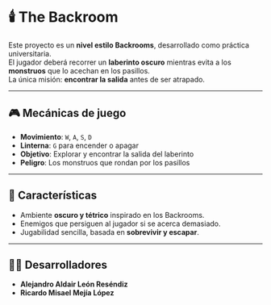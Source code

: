 # 🕯️ The Backroom 

Este proyecto es un **nivel estilo Backrooms**, desarrollado como práctica universitaria.  
El jugador deberá recorrer un **laberinto oscuro** mientras evita a los **monstruos** que lo acechan en los pasillos.  
La única misión: **encontrar la salida** antes de ser atrapado.

---

## 🎮 Mecánicas de juego

- **Movimiento**: `W`, `A`, `S`, `D`  
- **Linterna**: `G` para encender o apagar  
- **Objetivo**: Explorar y encontrar la salida del laberinto  
- **Peligro**: Los monstruos que rondan por los pasillos  

---

## 👾 Características

- Ambiente **oscuro y tétrico** inspirado en los Backrooms. 
- Enemigos que persiguen al jugador si se acerca demasiado.  
- Jugabilidad sencilla, basada en **sobrevivir y escapar**.  

---

## 🧑‍💻 Desarrolladores

- **Alejandro Aldair León Reséndiz**  
- **Ricardo Misael Mejía López**

